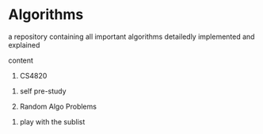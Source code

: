 # Algorithms

a repository containing all important algorithms detailedly implemented and explained

content

1. CS4820 
1) self pre-study

2. Random Algo Problems
1) play with the sublist
